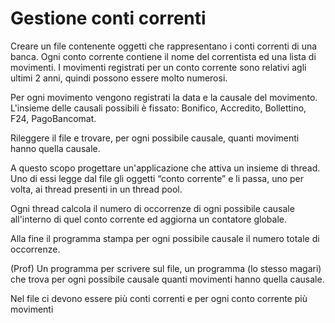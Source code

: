 # Gestione conti correnti

Creare un file contenente oggetti che rappresentano i conti correnti di una banca. 
Ogni conto corrente contiene il nome del correntista ed una lista di movimenti. 
I movimenti registrati per un conto corrente sono relativi agli ultimi 2 anni, 
quindi possono essere molto numerosi.

Per ogni movimento vengono registrati la data e la causale del movimento.
L'insieme delle causali possibili è fissato: Bonifico, Accredito, Bollettino, 
F24, PagoBancomat.

Rileggere il file e trovare, per ogni possibile causale, 
quanti movimenti hanno quella causale.

A questo scopo progettare un'applicazione che attiva un insieme di thread. 
Uno di essi legge dal file gli oggetti “conto corrente” e li passa, 
uno per volta, ai thread presenti in un thread pool.

Ogni thread calcola il numero di occorrenze di ogni possibile causale 
all'interno di quel conto corrente ed aggiorna un contatore globale.

Alla fine il programma stampa per ogni possibile causale il numero totale 
di occorrenze.

(Prof)
Un programma per scrivere sul file, un programma (lo stesso magari) che trova
per ogni possibile causale quanti movimenti hanno quella causale.

Nel file ci devono essere più conti correnti e per ogni conto corrente più movimenti
